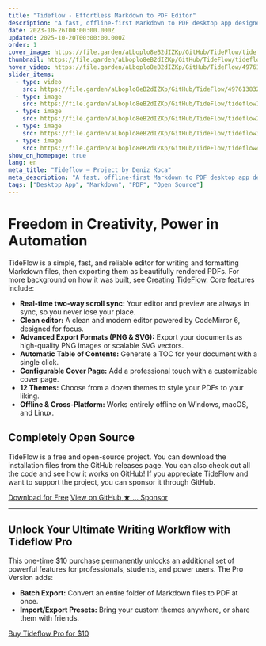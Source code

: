 ```yaml
---
title: "Tideflow - Effortless Markdown to PDF Editor"
description: "A fast, offline-first Markdown to PDF desktop app designed to help you focus on one thing: writing."
date: 2023-10-26T00:00:00.000Z
updated: 2025-10-20T00:00:00.000Z
order: 1
cover_image: https://file.garden/aLboplo8eB2dIZKp/GitHub/TideFlow/tideflow-hero.png
thumbnail: https://file.garden/aLboplo8eB2dIZKp/GitHub/TideFlow/tideflow-hero.png
hover_video: https://file.garden/aLboplo8eB2dIZKp/GitHub/TideFlow/497613832-fea9562b-a315-44c1-abc9-1778ab4cd428%20(1).mp4
slider_items:
  - type: video
    src: https://file.garden/aLboplo8eB2dIZKp/GitHub/TideFlow/497613832-fea9562b-a315-44c1-abc9-1778ab4cd428%20(1).mp4
  - type: image
    src: https://file.garden/aLboplo8eB2dIZKp/GitHub/TideFlow/tideflow1.png
  - type: image
    src: https://file.garden/aLboplo8eB2dIZKp/GitHub/TideFlow/tideflow2.png
  - type: image
    src: https://file.garden/aLboplo8eB2dIZKp/GitHub/TideFlow/tideflow3.png
  - type: image
    src: https://file.garden/aLboplo8eB2dIZKp/GitHub/TideFlow/tideflow4.png
show_on_homepage: true
lang: en
meta_title: "Tideflow — Project by Deniz Koca"
meta_description: "A fast, offline-first Markdown to PDF desktop app designed to help you focus on one thing: writing."
tags: ["Desktop App", "Markdown", "PDF", "Open Source"]
---
```


<div class="page-content container">
  <div class="feature-intro">
    <h1>Freedom in Creativity, Power in Automation</h1>
    <p>TideFlow is a simple, fast, and reliable editor for writing and formatting Markdown files, then exporting them as beautifully rendered PDFs. For more background on how it was built, see <a href="/notes/creating-tideflow/">Creating TideFlow</a>. Core features include:</p>
  </div>

  <ul class="feature-list">
    <li><strong>Real-time two-way scroll sync:</strong> Your editor and preview are always in sync, so you never lose your place.</li>
    <li><strong>Clean editor:</strong> A clean and modern editor powered by CodeMirror 6, designed for focus.</li>
    <li><strong>Advanced Export Formats (PNG & SVG):</strong> Export your documents as high-quality PNG images or scalable SVG vectors.</li>
    <li><strong>Automatic Table of Contents:</strong> Generate a TOC for your document with a single click.</li>
    <li><strong>Configurable Cover Page:</strong> Add a professional touch with a customizable cover page.</li>
    <li><strong>12 Themes:</strong> Choose from a dozen themes to style your PDFs to your liking.</li>
    <li><strong>Offline & Cross-Platform:</strong> Works entirely offline on Windows, macOS, and Linux.</li>
  </ul>

  <div class="opensource-section">
    <h2>Completely Open Source</h2>
    <p>TideFlow is a free and open-source project. You can download the installation files from the GitHub releases page. You can also check out all the code and see how it works on GitHub! If you appreciate TideFlow and want to support the project, you can sponsor it through GitHub.</p>
    <div class="button-group">
      <a href="https://github.com/BDenizKoca/Tideflow-md-to-pdf/releases" class="button button-primary" target="_blank" rel="noopener noreferrer">Download for Free</a>
      <a href="https://github.com/BDenizKoca/Tideflow-md-to-pdf" class="button github-star-button" target="_blank" rel="noopener noreferrer">
        <span class="button-text">View on GitHub</span>
        <span class="star-count" data-repo="BDenizKoca/Tideflow-md-to-pdf">★ ...</span>
      </a>
      <a href="https://github.com/sponsors/BDenizKoca" class="button button-secondary" target="_blank" rel="noopener noreferrer">Sponsor</a>
    </div>
  </div>

  <hr>

  <div class="highlight-section">
    <h2>Unlock Your Ultimate Writing Workflow with <strong>Tideflow Pro</strong></h2>
    <p>This one-time $10 purchase permanently unlocks an additional set of powerful features for professionals, students, and power users. The Pro Version adds:</p>
    <ul>
      <li><strong>Batch Export:</strong> Convert an entire folder of Markdown files to PDF at once.</li>
      <li><strong>Import/Export Presets:</strong> Bring your custom themes anywhere, or share them with friends.</li>
    </ul>
    <a href="https://payhip.com/b/wVBeS" class="button" target="_blank" rel="noopener noreferrer">Buy Tideflow Pro for $10</a>
  </div>
</div>

